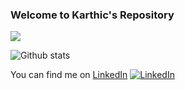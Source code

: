 ### Welcome to Karthic's Repository
![](https://komarev.com/ghpvc/?username=KarthicAnnadurai&color=brightgreen)

![Github stats](https://github-readme-stats.vercel.app/api?username=KarthicAnnadurai&show_icons=true)

<!-- Actual text -->

You can find me on [LinkedIn](https://www.linkedin.com/in/karthic-annadurai/) [![LinkedIn][1.2]][1]

<!-- Icons -->

[1.2]: https://raw.githubusercontent.com/MartinHeinz/MartinHeinz/master/linkedin-3-16.png

<!-- Links to your social media accounts -->

[1]: https://www.linkedin.com/in/karthic-annadurai/

<!--
**KarthicAnnadurai/KarthicAnnadurai** is a ✨ _special_ ✨ repository because its `README.md` (this file) appears on your GitHub profile.

Here are some ideas to get you started:

- 🔭 I’m currently working on ...
- 🌱 I’m currently learning ...
- 👯 I’m looking to collaborate on ...
- 🤔 I’m looking for help with ...
- 💬 Ask me about ...
- 📫 How to reach me: ...
- 😄 Pronouns: ...
- ⚡ Fun fact: ...

🌱 I’m currently a Master's student MTech CSE at National Institute of Technology, Silchar

📫 Reach me @ https://www.linkedin.com/in/karthic-annadurai/
-->
